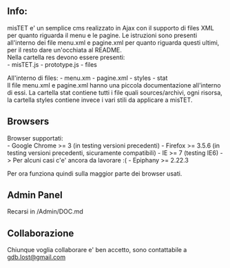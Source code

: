<h2>Info:</h2>
misTET e' un semplice cms realizzato in Ajax con il supporto di files XML per quanto riguarda il menu e le pagine. Le istruzioni sono presenti all'interno dei file menu.xml e pagine.xml per quanto riguarda questi ultimi, per il resto dare un'occhiata al README. <br>
Nella cartella res devono essere presenti:<br>
	- misTET.js
	- prototype.js
	- files

All'interno di files:
	- menu.xm
	- pagine.xml
	- styles
	- stat
<br>
Il file menu.xml e pagine.xml hanno una piccola documentazione all'interno di essi. La cartella stat contiene tutti i file quali sources/archivi, ogni risorsa, la cartella styles contiene invece i vari stili da applicare a misTET.

<h2>Browsers</h2>

Browser supportati:<br>
	- Google Chrome >= 3 (in testing versioni precedenti)
	- Firefox >= 3.5.6 (in testing versioni precedenti, sicuramente compatibili)
	- IE >= 7 (testing IE6) -> Per alcuni casi c'e' ancora da lavorare :(
	- Epiphany >= 2.22.3
	
Per ora funziona quindi sulla maggior parte dei browser usati.

<h2>Admin Panel</h2>
Recarsi in /Admin/DOC.md

<h2>Collaborazione</h2>

Chiunque voglia collaborare e' ben accetto, sono contattabile a gdb.lost@gmail.com 
